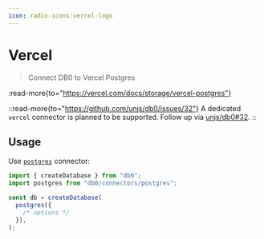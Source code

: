 ```yaml
---
icon: radix-icons:vercel-logo
---
```


# Vercel

> Connect DB0 to Vercel Postgres

:read-more{to="https://vercel.com/docs/storage/vercel-postgres"}

::read-more{to="https://github.com/unjs/db0/issues/32"}
A dedicated `vercel` connector is planned to be supported. Follow up via [unjs/db0#32](https://github.com/unjs/db0/issues/32).
::

## Usage

Use [`postgres`](/connectors/postgresql) connector:

```js
import { createDatabase } from "db0";
import postgres from "db0/connectors/postgres";

const db = createDatabase(
  postgres({
    /* options */
  }),
);
```

